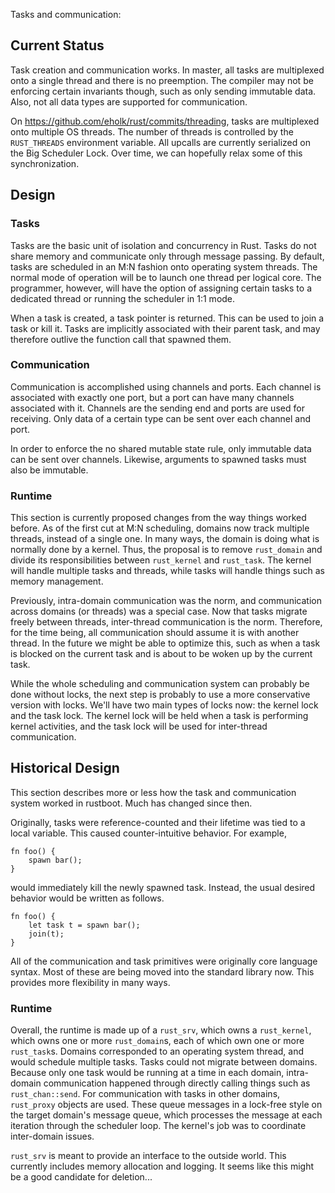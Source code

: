Tasks and communication:

## Current Status

Task creation and communication works. In master, all tasks are multiplexed onto a single thread and there is no preemption. The compiler may not be enforcing certain invariants though, such as only sending immutable data. Also, not all data types are supported for communication.

On <https://github.com/eholk/rust/commits/threading>, tasks are multiplexed onto multiple OS threads. The number of threads is controlled by the `RUST_THREADS` environment variable. All upcalls are currently serialized on the Big Scheduler Lock. Over time, we can hopefully relax some of this synchronization.

## Design

### Tasks

Tasks are the basic unit of isolation and concurrency in Rust. Tasks do not share memory and communicate only through message passing. By default, tasks are scheduled in an M:N fashion onto operating system threads. The normal mode of operation will be to launch one thread per logical core. The programmer, however, will have the option of assigning certain tasks to a dedicated thread or running the scheduler in 1:1 mode.

When a task is created, a task pointer is returned. This can be used to join a task or kill it. Tasks are implicitly associated with their parent task, and may therefore outlive the function call that spawned them.

### Communication

Communication is accomplished using channels and ports. Each channel is associated with exactly one port, but a port can have many channels associated with it. Channels are the sending end and ports are used for receiving. Only data of a certain type can be sent over each channel and port. 

In order to enforce the no shared mutable state rule, only immutable data can be sent over channels. Likewise, arguments to spawned tasks must also be immutable.

### Runtime

This section is currently proposed changes from the way things worked before. As of the first cut at M:N scheduling, domains now track multiple threads, instead of a single one. In many ways, the domain is doing what is normally done by a kernel. Thus, the proposal is to remove `rust_domain` and divide its responsibilities between `rust_kernel` and `rust_task`. The kernel will handle multiple tasks and threads, while tasks will handle things such as memory management.

Previously, intra-domain communication was the norm, and communication across domains (or threads) was a special case. Now that tasks migrate freely between threads, inter-thread communication is the norm. Therefore, for the time being, all communication should assume it is with another thread. In the future we might be able to optimize this, such as when a task is blocked on the current task and is about to be woken up by the current task.

While the whole scheduling and communication system can probably be done without locks, the next step is probably to use a more conservative version with locks. We'll have two main types of locks now: the kernel lock and the task lock. The kernel lock will be held when a task is performing kernel activities, and the task lock will be used for inter-thread communication.

## Historical Design

This section describes more or less how the task and communication system worked in rustboot. Much has changed since then.

Originally, tasks were reference-counted and their lifetime was tied to a local variable. This caused counter-intuitive behavior. For example,

    fn foo() {
        spawn bar();
    }

would immediately kill the newly spawned task. Instead, the usual desired behavior would be written as follows.

    fn foo() {
        let task t = spawn bar();
        join(t);
    }


All of the communication and task primitives were originally core language syntax. Most of these are being moved into the standard library now. This provides more flexibility in many ways.

### Runtime

Overall, the runtime is made up of a `rust_srv`, which owns a `rust_kernel`, which owns one or more `rust_domain`s, each of which own one or more `rust_task`s. Domains corresponded to an operating system thread, and would schedule multiple tasks. Tasks could not migrate between domains. Because only one task would be running at a time in each domain, intra-domain communication happened through directly calling things such as `rust_chan::send`. For communication with tasks in other domains, `rust_proxy` objects are used. These queue messages in a lock-free style on the target domain's message queue, which processes the message at each iteration through the scheduler loop. The kernel's job was to coordinate inter-domain issues.

`rust_srv` is meant to provide an interface to the outside world. This currently includes memory allocation and logging. It seems like this might be a good candidate for deletion...